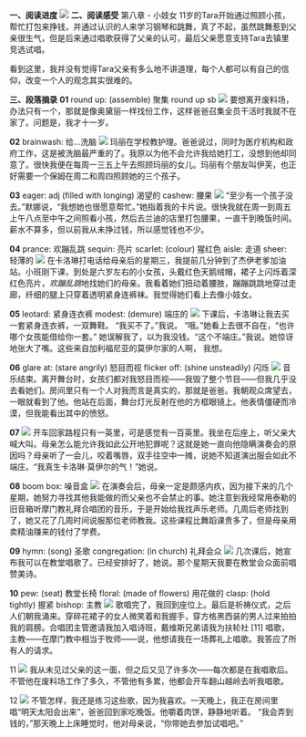 **一、阅读进度**
![](./_image/2020-04-24-11-47-57.png)
**二、阅读感受**
第八章 - 小妓女
11岁的Tara开始通过照顾小孩，帮忙打包来挣钱，并通过认识的人来学习钢琴和跳舞，真了不起，虽然跳舞惹到父亲很生气，但是后来通过唱歌获得了父亲的认可，最后父亲愿意支持Tara去镇里竞选试唱。

看到这里，我并没有觉得Tara父亲有多么地不讲道理，每个人都可以有自己的信仰，改变一个人的观念其实很难的。

**三、段落摘录**
**01**
round up: (assemble) 聚集 round up sb
![](./_image/2020-04-24-11-21-00.png)
要想离开废料场，办法只有一个，那就是像奥黛丽一样找份工作，这样爸爸召集全员干活时我就不在家了。问题是，我才十一岁。

**02**
brainwash: 给...洗脑
![](./_image/2020-04-24-11-22-36.png)
玛丽在学校教护理。爸爸说过，同时为医疗机构和政府工作，这是被洗脑最严重的了。我原以为他不会允许我给她打工，没想到他却同意了。很快我便在每周一三五上午去照顾玛丽的女儿。玛丽有个朋友叫伊芙，也正好需要一个保姆在周二和周四照顾她的三个孩子。

**03**
eager: adj (filled with longing) 渴望的 
cashew: 腰果
![](./_image/2020-04-24-11-23-42.png)
“至少有一个孩子没去。”默娜说，“我想她也很愿意帮忙。”她指着我的卡片说。很快我就在周一到周五上午八点至中午之间照看小孩，然后去兰迪的店里打包腰果，一直干到晚饭时间。薪水不算多，但以前我从未挣过钱，所以感觉钱也不少。

**04**
prance: 欢蹦乱跳
sequin: 亮片
scarlet: (colour) 猩红色 
aisle: 走道
sheer: 轻薄的 
![](./_image/2020-04-24-11-25-49.png)
在卡洛琳打电话给母亲后的星期三，我提前几分钟到了杰伊老爹加油站。小班刚下课，到处是六岁左右的小女孩，头戴红色天鹅绒帽，裙子上闪烁着深红色亮片，*欢蹦乱跳*地找她们的母亲。我看着她们扭动着腰肢，蹦蹦跳跳地穿过走廊，纤细的腿上只穿着透明紧身连裤袜。我觉得她们看上去像小妓女。

**05**
leotard: 紧身连衣裤
modest: (demure) 端庄的
![](./_image/2020-04-24-11-27-36.png)
下课后，卡洛琳让我去买一套紧身连衣裤，一双舞鞋。 
“我买不了。”我说。 
“哦。”她看上去很不自在，“也许哪个女孩能借给你一套。” 
她误解我了，以为我没钱。“这个不端庄。”我说。她惊讶地张大了嘴。这些来自加利福尼亚的莫伊尔家的人啊， 我想。


**06**
glare at: (stare angrily) 怒目而视 
flicker off: (shine unsteadily) 闪烁
![](./_image/2020-04-24-11-29-19.png)
音乐结束。离开舞台时，女孩们都对我怒目而视——我毁了整个节目——但我几乎没去看她们。房间里只有一个人对我而言是真实的，那就是爸爸。我朝观众席望去，一眼就看到了他。他站在后面，舞台灯光反射在他的方框眼镜上。他表情僵硬而冷漠，但我能看出其中的愤怒。

**07**
![](./_image/2020-04-24-11-30-50.png)
开车回家路程只有一英里，可是感觉有一百英里。我坐在后座上，听父亲大喊大叫。母亲怎么能允许我如此公开地犯罪呢？这就是她一直向他隐瞒演奏会的原因吗？母亲听了一会儿，咬着嘴唇，双手往空中一摊，说她不知道演出服会如此不端庄。“我真生卡洛琳·莫伊尔的气！”她说。

**08**
boom box: 噪音盒
![](./_image/2020-04-24-11-32-15.png)
在演奏会后，母亲一定是颇感内疚，因为接下来的几个星期，她努力寻找其他我能做的而父亲也不会禁止的事。她注意到我经常用泰勒的旧音箱听摩门教礼拜合唱团的音乐，于是开始给我找声乐老师。几周后老师找到了，她又花了几周时间说服那位老师教我。这些课程比舞蹈课贵多了，但是母亲用卖精油赚来的钱付了学费。


**09**
hymn: (song) 圣歌 
congregation: (in church) 礼拜会众
![](./_image/2020-04-24-11-33-37.png)
几次课后，她宣布我可以在教堂唱歌了。已经安排好了，她说。那个星期天我要在教堂会众面前唱赞美诗。


**10**
pew:  (seat) 教堂长椅 
floral:  (made of flowers) 用花做的
clasp: (hold tightly) 握紧 
bishop: 主教
![](./_image/2020-04-24-11-35-09.png)
歌唱完了，我回到座位上。最后是祈祷仪式，之后人们朝我涌来。穿碎花裙子的女人微笑着和我握手，穿方格黑西装的男人过来拍拍我的肩膀。合唱团主管邀请我加入唱诗班，戴维斯兄弟请我为扶轮社 [11] 唱歌，主教——在摩门教中相当于牧师——说，他想请我在一场葬礼上唱歌。我答应了所有人的请求。

11
![](./_image/2020-04-24-11-36-17.png)
我从未见过父亲的这一面，但之后又见了许多次——每次都是在我唱歌后。不管他在废料场工作了多久，不管他有多累，他都会开车翻山越岭去听我唱歌。

12
![](./_image/2020-04-24-11-37-10.png)
不管怎样，我还是练习这些歌，因为我喜欢。一天晚上，我正在房间里唱“明天太阳会出来”，爸爸回到家吃晚饭。他嚼着肉饼，静静地听着。
 “我会弄到钱的，”那天晚上上床睡觉时，他对母亲说，“你带她去参加试唱吧。”